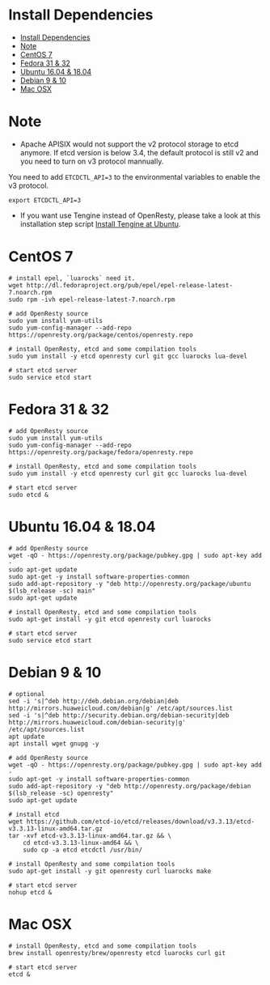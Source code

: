 <!--
#
# Licensed to the Apache Software Foundation (ASF) under one or more
# contributor license agreements.  See the NOTICE file distributed with
# this work for additional information regarding copyright ownership.
# The ASF licenses this file to You under the Apache License, Version 2.0
# (the "License"); you may not use this file except in compliance with
# the License.  You may obtain a copy of the License at
#
#     http://www.apache.org/licenses/LICENSE-2.0
#
# Unless required by applicable law or agreed to in writing, software
# distributed under the License is distributed on an "AS IS" BASIS,
# WITHOUT WARRANTIES OR CONDITIONS OF ANY KIND, either express or implied.
# See the License for the specific language governing permissions and
# limitations under the License.
#
-->

# Install Dependencies
- [Install Dependencies](#install-dependencies)
- [Note](#note)
- [CentOS 7](#centos-7)
- [Fedora 31 & 32](#fedora-31--32)
- [Ubuntu 16.04 & 18.04](#ubuntu-1604--1804)
- [Debian 9 & 10](#debian-9--10)
- [Mac OSX](#mac-osx)

Note
====
- Apache APISIX would not support the v2 protocol storage to etcd anymore. If etcd version is below 3.4, the default protocol is still v2 and you need to turn on v3 protocol mannually.

You need to add `ETCDCTL_API=3` to the environmental variables to enable the v3 protocol.

```shell
export ETCDCTL_API=3
```

- If you want use Tengine instead of OpenResty, please take a look at this installation step script [Install Tengine at Ubuntu](../.travis/linux_tengine_runner.sh).


CentOS 7
========

```shell
# install epel, `luarocks` need it.
wget http://dl.fedoraproject.org/pub/epel/epel-release-latest-7.noarch.rpm
sudo rpm -ivh epel-release-latest-7.noarch.rpm

# add OpenResty source
sudo yum install yum-utils
sudo yum-config-manager --add-repo https://openresty.org/package/centos/openresty.repo

# install OpenResty, etcd and some compilation tools
sudo yum install -y etcd openresty curl git gcc luarocks lua-devel

# start etcd server
sudo service etcd start
```

Fedora 31 & 32
==============

```shell
# add OpenResty source
sudo yum install yum-utils
sudo yum-config-manager --add-repo https://openresty.org/package/fedora/openresty.repo

# install OpenResty, etcd and some compilation tools
sudo yum install -y etcd openresty curl git gcc luarocks lua-devel

# start etcd server
sudo etcd &
```

Ubuntu 16.04 & 18.04
====================

```shell
# add OpenResty source
wget -qO - https://openresty.org/package/pubkey.gpg | sudo apt-key add -
sudo apt-get update
sudo apt-get -y install software-properties-common
sudo add-apt-repository -y "deb http://openresty.org/package/ubuntu $(lsb_release -sc) main"
sudo apt-get update

# install OpenResty, etcd and some compilation tools
sudo apt-get install -y git etcd openresty curl luarocks

# start etcd server
sudo service etcd start
```

Debian 9 & 10
=============

```shell
# optional
sed -i 's|^deb http://deb.debian.org/debian|deb http://mirrors.huaweicloud.com/debian|g' /etc/apt/sources.list
sed -i 's|^deb http://security.debian.org/debian-security|deb http://mirrors.huaweicloud.com/debian-security|g' /etc/apt/sources.list
apt update
apt install wget gnupg -y

# add OpenResty source
wget -qO - https://openresty.org/package/pubkey.gpg | sudo apt-key add -
sudo apt-get -y install software-properties-common
sudo add-apt-repository -y "deb http://openresty.org/package/debian $(lsb_release -sc) openresty"
sudo apt-get update

# install etcd
wget https://github.com/etcd-io/etcd/releases/download/v3.3.13/etcd-v3.3.13-linux-amd64.tar.gz
tar -xvf etcd-v3.3.13-linux-amd64.tar.gz && \
    cd etcd-v3.3.13-linux-amd64 && \
    sudo cp -a etcd etcdctl /usr/bin/

# install OpenResty and some compilation tools
sudo apt-get install -y git openresty curl luarocks make

# start etcd server
nohup etcd &
```

Mac OSX
=======

```shell
# install OpenResty, etcd and some compilation tools
brew install openresty/brew/openresty etcd luarocks curl git

# start etcd server
etcd &
```
